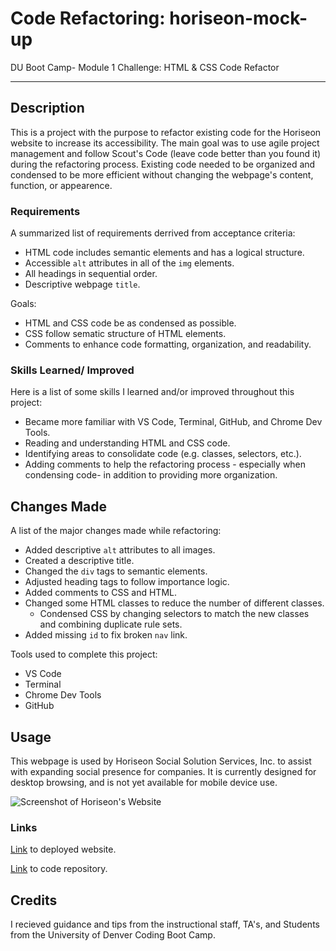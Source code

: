 # Code Refactoring: horiseon-mock-up

DU Boot Camp- Module 1 Challenge: HTML & CSS Code Refactor

---
## Description

This is a project with the purpose to refactor existing code for the Horiseon website to increase its accessibility. The main goal was to use agile project management and follow Scout's Code (leave code better than you found it) during the refactoring process. Existing code needed to be organized and condensed to be more efficient without changing the webpage's content, function, or appearence.

### Requirements
A summarized list of requirements derrived from acceptance criteria:

- HTML code includes semantic elements and has a logical structure.
- Accessible `alt` attributes in all of the `img` elements.
- All headings in sequential order.
- Descriptive webpage `title`.

Goals:

- HTML and CSS code be as condensed as possible.
- CSS follow sematic structure of HTML elements.
- Comments to enhance code formatting, organization, and readability.

### Skills Learned/ Improved

Here is a list of some skills I learned and/or improved throughout this project:

- Became more familiar with VS Code, Terminal, GitHub, and Chrome Dev Tools.
- Reading and understanding HTML and CSS code.
- Identifying areas to consolidate code (e.g. classes, selectors, etc.).
- Adding comments to help the refactoring process - especially when condensing code- in addition to providing more organization.

## Changes Made

A list of the major changes made while refactoring:

- Added descriptive `alt` attributes to all images.
- Created a descriptive title.
- Changed the `div` tags to semantic elements.
- Adjusted heading tags to follow importance logic.
- Added comments to CSS and HTML.
- Changed some HTML classes to reduce the number of different classes.
    - Condensed CSS by changing selectors to match the new classes and combining duplicate rule sets.
- Added missing `id` to fix broken `nav` link.

Tools used to complete this project:

- VS Code
- Terminal
- Chrome Dev Tools
- GitHub

## Usage

This webpage is used by Horiseon Social Solution Services, Inc. to assist with expanding social presence for companies. It is currently designed for desktop browsing, and is not yet available for mobile device use. 

![Screenshot of Horiseon's Website](./assets/images/Horiseon-screenshot.png)

### Links

[Link](https://alverson98.github.io/horiseon-mock-up/) to deployed website.

[Link](https://github.com/alverson98/horiseon-mock-up) to code repository.

## Credits

I recieved guidance and tips from the instructional staff, TA's, and Students from the University of Denver Coding Boot Camp.

